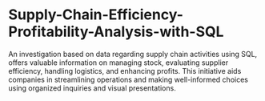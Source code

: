 # Supply-Chain-Efficiency-Profitability-Analysis-with-SQL
An investigation based on data regarding supply chain activities using SQL, offers valuable information on managing stock, evaluating supplier efficiency, handling logistics, and enhancing profits. This initiative aids companies in streamlining operations and making well-informed choices using organized inquiries and visual presentations.
